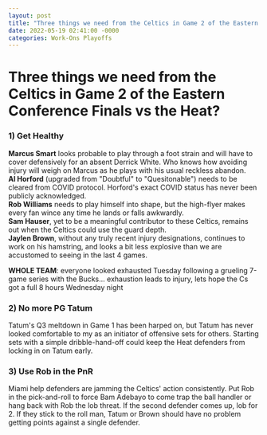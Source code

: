 ```yaml
---
layout: post
title: "Three things we need from the Celtics in Game 2 of the Eastern Conference Finals vs the Heat?"
date: 2022-05-19 02:41:00 -0000
categories: Work-Ons Playoffs
---
```


# Three things we need from the Celtics in Game 2 of the Eastern Conference Finals vs the Heat?

### 1) Get Healthy
__Marcus Smart__ looks probable to play through a foot strain and will have to cover defensively for an absent Derrick White.
Who knows how avoiding injury will weigh on Marcus as he plays with his usual reckless abandon. \
__Al Horford__ (upgraded from "Doubtful" to "Quesitonable") needs to be cleared from COVID protocol. Horford's exact COVID status
has never been publicly acknowledged. \
__Rob Williams__ needs to play himself into shape, but the high-flyer makes every fan wince any time he lands or falls awkwardly. \
__Sam Hauser__, yet to be a meaningful contributor to these Celtics, remains out when the Celtics could use the guard depth. \
__Jaylen Brown__, without any truly recent injury designations, continues to work on his hamstring, and looks a bit less explosive
than we are accustomed to seeing in the last 4 games.

__WHOLE TEAM__: everyone looked exhausted Tuesday following a grueling 7-game series with the Bucks... exhaustion leads to injury,
lets hope the Cs got a full 8 hours Wednesday night

### 2) No more PG Tatum
Tatum's Q3 meltdown in Game 1 has been harped on, but Tatum has never looked comfortable to my as an initiator of offensive sets for
others. Starting sets with a simple dribble-hand-off could keep the Heat defenders from locking in on Tatum early.

### 3) Use Rob in the PnR
Miami help defenders are jamming the Celtics' action consistently. Put Rob in the pick-and-roll to force Bam Adebayo to come trap 
the ball handler or hang back with Rob the lob threat. If the second defender comes up, lob for 2. If they stick to the roll man, 
Tatum or Brown should have no problem getting points against a single defender.
